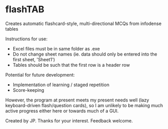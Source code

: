 # flashTAB
Creates automatic flashcard-style, multi-directional MCQs from infodense tables

Instructions for use:
 - Excel files must be in same folder as .exe
 - Do not change sheet names (ie. data should only be entered into the first sheet, 'Sheet1')
 - Tables should be such that the first row is a header row

Potential for future development:
 - Implementation of learning / staged repetition 
 - Score-keeping
 
 However, the program at present meets my present needs well (lazy keyboard-driven flash/question cards), so I am unlikely to be making much active progress either here or towards much of a GUI. 

Created by JP. Thanks for your interest. Feedback welcome. 
